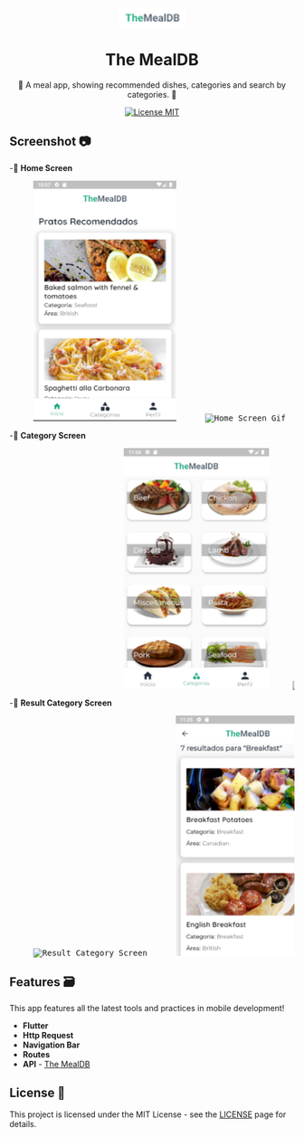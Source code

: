 <h1 align="center">
<br>
  <img src="screenshot/logo.png" alt="The MealDB" width="120">
<br>
<br>
The MealDB
</h1>

<p align="center">📲 A meal app, showing recommended dishes, categories and search by categories. 📲</p>

<p align="center">
  <a href="https://opensource.org/licenses/MIT">
    <img src="https://img.shields.io/badge/License-MIT-blue.svg" alt="License MIT">
  </a>
</p>

## Screenshot 📷
-📌 **Home Screen**
<pre>
     <img src="screenshot/home_screen.png" alt="Home Screen" height="425">      <img src="" alt="Home Screen Gif" height="425">      <img src="screenshot/meal_detail_screen.png" alt="Meal Detail Screen" height="425">
</pre>

-📌 **Category Screen**
<pre>
                        <img src="screenshot/category_screen.png" alt="Category Screen" height="425">     <img src="" alt="Category Screen Gif" height="425">
</pre>

-📌 **Result Category Screen**
<pre>
     <img src="" alt="Result Category Screen" height="425">      <img src="screenshot/result_screen.png" alt="Result Category Screen" height="425">      <img src="" alt="Result Category Screen" height="425">
</pre>


## Features 🗃️
This app features all the latest tools and practices in mobile development!

- **Flutter** 
- **Http Request**
- **Navigation Bar** 
- **Routes**
- **API** - [The MealDB](https://www.themealdb.com/api.php)

## License 📃

This project is licensed under the MIT License - see the [LICENSE](https://opensource.org/licenses/MIT) page for details.
